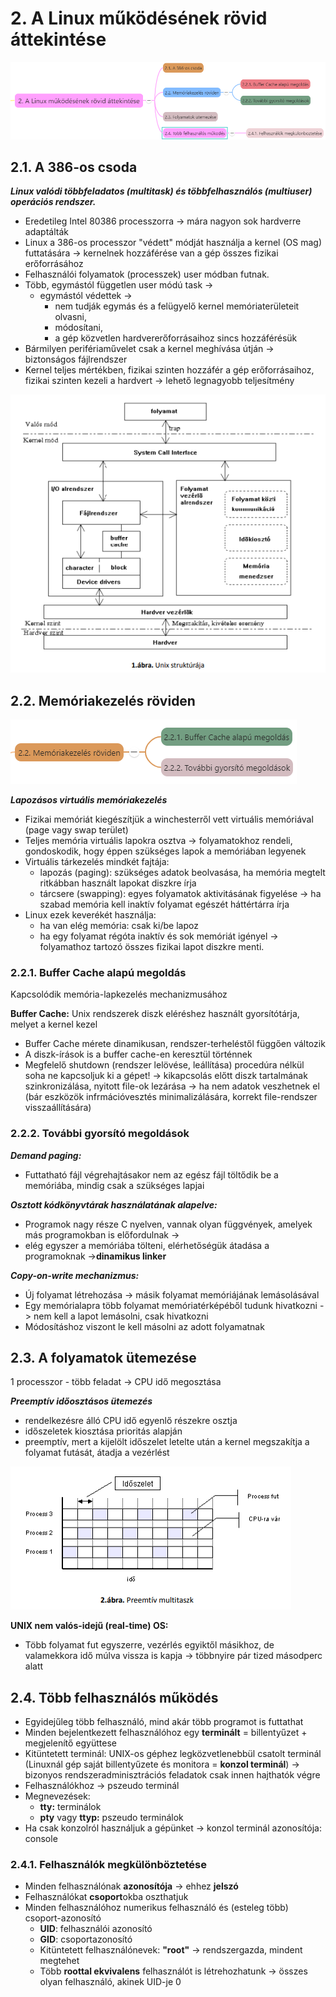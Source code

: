 # 2. A Linux működésének rövid áttekintése

![2](images/2.png)

## 2.1. A 386-os csoda

***Linux valódi többfeladatos (multitask) és többfelhasználós (multiuser) operációs rendszer.***

* Eredetileg Intel 80386 processzorra -> mára nagyon sok hardverre adaptálták
* Linux a 386-os processzor "védett" módját használja a kernel (OS mag) futtatására -> kernelnek hozzáférése van a gép összes fizikai erőforrásához
* Felhasználói folyamatok (processzek) user módban futnak.
* Több, egymástól független user módú task -> 
  * egymástól védettek -> 
    * nem tudják egymás és a felügyelő kernel memóriaterületeit olvasni,
    * módosítani,
    * a gép közvetlen hardvererőforrásaihoz sincs hozzáférésük
* Bármilyen perifériaművelet csak a kernel meghívása útján -> biztonságos fájlrendszer
* Kernel teljes mértékben, fizikai szinten hozzáfér a gép erőforrásaihoz, fizikai szinten kezeli a hardvert -> lehető legnagyobb teljesítmény

![2.1](images/2.1.png)

## 2.2. Memóriakezelés röviden

![2.2](images/2.2.png)

***Lapozásos virtuális memóriakezelés***
* Fizikai memóriát kiegészítjük a winchesterről vett virtuális memóriával (page vagy swap terület)
* Teljes memória virtuális lapokra osztva -> folyamatokhoz rendeli, gondoskodik, hogy éppen szükséges lapok a memóriában legyenek
* Virtuális tárkezelés mindkét fajtája:
  * lapozás (paging): szükséges adatok beolvasása, ha memória megtelt ritkábban használt lapokat diszkre írja
  * tárcsere (swapping): egyes folyamatok aktivitásának figyelése -> ha szabad memória kell inaktív folyamat egészét háttértárra írja
* Linux ezek keverékét használja:
  * ha van elég memória: csak ki/be lapoz
  * ha egy folyamat régóta inaktív és sok memóriát igényel -> folyamathoz tartozó összes fizikai lapot diszkre menti.

### 2.2.1. Buffer Cache alapú megoldás

Kapcsolódik memória-lapkezelés mechanizmusához

**Buffer Cache:** Unix rendszerek diszk eléréshez használt gyorsítótárja, melyet a kernel kezel
* Buffer Cache mérete dinamikusan, rendszer-terheléstől függően változik
* A diszk-írások is a buffer cache-en keresztül történnek
* Megfelelő shutdown (rendszer lelövése, leállítása) procedúra nélkül soha ne kapcsoljuk ki a gépet! -> kikapcsolás előtt diszk tartalmának szinkronizálása, nyitott file-ok lezárása -> ha nem adatok veszhetnek el (bár eszközök infrmációvesztés minimalizálására, korrekt file-rendszer visszaállítására)

### 2.2.2. További gyorsító megoldások

***Demand paging:***
* Futtatható fájl végrehajtásakor nem az egész fájl töltődik be a memóriába, mindig csak a szükséges lapjai

***Osztott kódkönyvtárak használatának alapelve:***
* Programok nagy része C nyelven, vannak olyan függvények, amelyek más programokban is előfordulnak ->
* elég egyszer a memóriába tölteni, elérhetőségük átadása a programoknak ->**dinamikus linker**

***Copy-on-write mechanizmus:***
* Új folyamat létrehozása -> másik folyamat memóriájának lemásolásával
* Egy memórialapra több folyamat memóriatérképéből tudunk hivatkozni -> nem kell a lapot lemásolni, csak hivatkozni
* Módosításhoz viszont le kell másolni az adott folyamatnak

## 2.3. A folyamatok ütemezése

1 processzor - több feladat -> CPU idő megosztása

***Preemptív időosztásos ütemezés***
* rendelkezésre álló CPU idő egyenlő részekre osztja
* időszeletek kiosztása prioritás alapján
* preemptív, mert a kijelölt időszelet letelte után a kernel megszakítja a folyamat futását, átadja a vezérlést

![2.3](images/2.3.png)

**UNIX nem valós-idejű (real-time) OS:**
* Több folyamat fut egyszerre, vezérlés egyiktől másikhoz, de valamekkora idő múlva vissza is kapja -> többnyire pár tized másodperc alatt

## 2.4. Több felhasználós működés

* Egyidejűleg több felhasználó, mind akár több programot is futtathat
* Minden bejelentkezett felhasználóhoz egy **terminált** = billentyűzet + megjelenítő együttese
* Kitüntetett terminál: UNIX-os géphez legközvetlenebbül csatolt terminál (Linuxnál gép saját billentyűzete és monitora = **konzol terminál**) -> bizonyos rendszeradminisztrációs feladatok csak innen hajthatók végre
* Felhasználókhoz -> pszeudo terminál
* Megnevezések:
  * **tty:** terminálok
  * **pty** vagy **ttyp:** pszeudo terminálok
* Ha csak konzolról használjuk a gépünket -> konzol terminál azonosítója: console

### 2.4.1. Felhasználók megkülönböztetése

* Minden felhasználónak **azonosítója** -> ehhez **jelszó**
* Felhasználókat **csoport**okba oszthatjuk
* Minden felhasználóhoz numerikus felhasználó és (esteleg több) csoport-azonosító
  * **UID**: felhasználói azonosító
  * **GID**: csoportazonosító
  * Kitüntetett felhasználónevek: **"root"** -> rendszergazda, mindent megtehet
  * Több **roottal ekvivalens** felhasználót is létrehozhatunk -> összes olyan felhasználó, akinek UID-je 0
